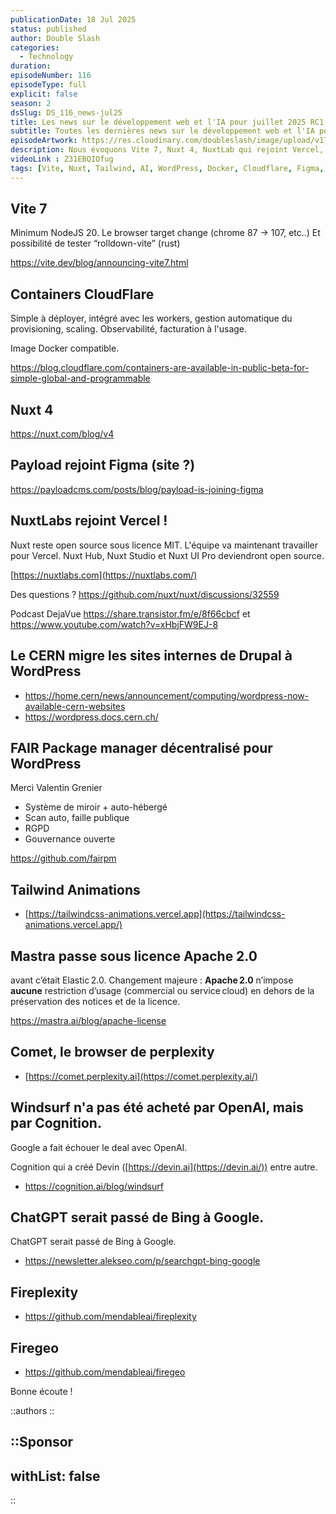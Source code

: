 ```yaml
---
publicationDate: 18 Jul 2025
status: published
author: Double Slash
categories:
  - Technology
duration: 
episodeNumber: 116
episodeType: full
explicit: false
season: 2
dsSlug: DS_116_news-jul25
title: Les news sur le développement web et l'IA pour juillet 2025 RC1
subtitle: Toutes les dernières news sur le développement web et l'IA pour juillet 2025 RC1
episodeArtwork: https://res.cloudinary.com/doubleslash/image/upload/v1752845703/episode/ART_116_mzdjbh.png
description: Nous évoquons Vite 7, Nuxt 4, NuxtLab qui rejoint Vercel, Figma qui achète Payload, le CERN qui migre tous les sites de Drupal vers WordPress, un nouveau système de gestion des plugins pour WordPress, Comet, le navigateur de Perplexity, WindSurf qui finit finalement chez Cognition, et des outils open source de chez Firecrawl.
videoLink : Z31EBQIOfug
tags: [Vite, Nuxt, Tailwind, AI, WordPress, Docker, Cloudflare, Figma, Payload, NuxtLabs, Vercel, CERN, FAIR, Tailwind Animations, Mastra, Comet, Windsurf, Fireplexity, Firegeo]
---
```

## Vite 7

Minimum NodeJS 20. Le browser target change (chrome 87 → 107, etc..)
Et possibilité de tester “rolldown-vite” (rust)

https://vite.dev/blog/announcing-vite7.html

## Containers CloudFlare

Simple à déployer, intégré avec les workers, gestion automatique du provisioning, scaling. Observabilité, facturation à l'usage.

Image Docker compatible.

https://blog.cloudflare.com/containers-are-available-in-public-beta-for-simple-global-and-programmable

## Nuxt 4

https://nuxt.com/blog/v4

## Payload rejoint Figma (site ?)

https://payloadcms.com/posts/blog/payload-is-joining-figma


## NuxtLabs rejoint Vercel !

Nuxt reste open source sous licence MIT. L'équipe va maintenant travailler pour Vercel. Nuxt Hub, Nuxt Studio et Nuxt UI Pro deviendront open source.

[https://nuxtlabs.com](https://nuxtlabs.com/)

Des questions ? https://github.com/nuxt/nuxt/discussions/32559

Podcast DejaVue https://share.transistor.fm/e/8f66cbcf et https://www.youtube.com/watch?v=xHbjFW9EJ-8

## Le CERN migre les sites internes de Drupal à WordPress

- https://home.cern/news/announcement/computing/wordpress-now-available-cern-websites
- https://wordpress.docs.cern.ch/

## FAIR Package manager décentralisé pour WordPress

Merci Valentin Grenier

- Système de miroir + auto-hébergé
- Scan auto, faille publique
- RGPD
- Gouvernance ouverte

https://github.com/fairpm


## Tailwind Animations

- [https://tailwindcss-animations.vercel.app](https://tailwindcss-animations.vercel.app/)


## Mastra passe sous licence Apache 2.0

avant c’était Elastic 2.0. Changement majeure :
**Apache 2.0** n’impose **aucune** restriction d’usage (commercial ou service cloud) en dehors de la préservation des notices et de la licence.

https://mastra.ai/blog/apache-license 

## Comet, le browser de perplexity

- [https://comet.perplexity.ai](https://comet.perplexity.ai/)

## Windsurf n'a pas été acheté par OpenAI, mais par Cognition.

Google a fait échouer le deal avec OpenAI.

Cognition qui a créé Devin ([https://devin.ai](https://devin.ai/)) entre autre.

- https://cognition.ai/blog/windsurf

## ChatGPT serait passé de Bing à Google.

ChatGPT serait passé de Bing à Google.

- https://newsletter.alekseo.com/p/searchgpt-bing-google

## Fireplexity

- https://github.com/mendableai/fireplexity

## Firegeo

- https://github.com/mendableai/firegeo

Bonne écoute !

::authors
::

::Sponsor
---
withList: false
---
::

